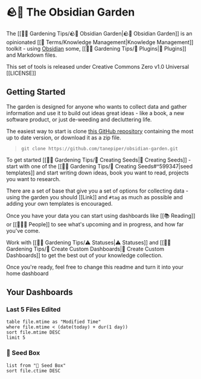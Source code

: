 # 🪨🌱 The Obsidian Garden

The [[👩‍🌾 Gardening Tips/🪨🌱 Obsidian Garden|🪨🌱 Obsidian Garden]] is an opinionated [[📇 Terms/Knowledge Management|Knowledge Management]] toolkit - using [Obsidian](https://obsidian.md) some, [[👩‍🌾 Gardening Tips/🔌 Plugins|🔌 Plugins]] and Markdown files.

This set of tools is released under Creative Commons Zero v1.0 Universal [[LICENSE]]

## Getting Started
The garden is designed for anyone who wants to collect data and gather information and use it to build out ideas great ideas - like a book, a new software product, or just de-weeding and decluttering life.

The easiest way to start is clone [this GitHub repository](https://github.com/tanepiper/obsidian-garden) containing the most up to date version, or download it as a zip file.

> `git clone https://github.com/tanepiper/obsidian-garden.git`

To get started [[👩‍🌾 Gardening Tips/🌱 Creating Seeds|🌱 Creating Seeds]] - start with one of the  [[👩‍🌾 Gardening Tips/🌱 Creating Seeds#^599347|seed templates]] and start writing down ideas, book you want to read, projects you want to research.

There are a set of base that give you a set of options for collecting data - using the garden you should [[Link]] and `#tag` as much as possible and adding your own templates is encouraged.

Once you have your data you can start using dashboards like [[📚 Reading]] or [[👨‍👧‍👦 People]] to see what's upcoming and in progress, and how far you've come.

Work with [[👩‍🌾 Gardening Tips/⚠️ Statuses|⚠️ Statuses]] and [[👩‍🌾 Gardening Tips/🎯 Create Custom Dashboards|🎯 Create Custom Dashboards]] to get the best out of your knowledge collection.

Once you're ready, feel free to change this readme and turn it into your home dashboard

## Your Dashboards
### Last 5 Files Edited
```dataview
table file.mtime as "Modified Time"
where file.mtime < (date(today) + dur(1 day))
sort file.mtime DESC
limit 5
```

### 🌱 Seed Box
```dataview
list from "🌱 Seed Box"
sort file.ctime DESC
```